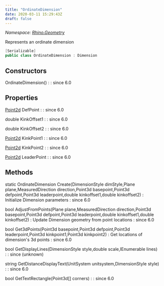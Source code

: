 ```yaml
---
title: "OrdinateDimension"
date: 2020-03-11 15:29:43Z
draft: false
---
```


*Namespace: [Rhino.Geometry](../)*

Represents an ordinate dimension
```cs
[Serializable]
public class OrdinateDimension : Dimension
```
## Constructors

OrdinateDimension()
: 
: since 6.0
## Properties

[Point2d](/rhinocommon/rhino/geometry/point2d/) DefPoint
: 
: since 6.0

double KinkOffset1
: 
: since 6.0

double KinkOffset2
: 
: since 6.0

[Point2d](/rhinocommon/rhino/geometry/point2d/) KinkPoint1
: 
: since 6.0

[Point2d](/rhinocommon/rhino/geometry/point2d/) KinkPoint2
: 
: since 6.0

[Point2d](/rhinocommon/rhino/geometry/point2d/) LeaderPoint
: 
: since 6.0
## Methods

static OrdinateDimension Create(DimensionStyle dimStyle,Plane plane,MeasuredDirection direction,Point3d basepoint,Point3d defpoint,Point3d leaderpoint,double kinkoffset1,double kinkoffset2)
: Initialize Dimension parameters
: since 6.0

bool AdjustFromPoints(Plane plane,MeasuredDirection direction,Point3d basepoint,Point3d defpoint,Point3d leaderpoint,double kinkoffset1,double kinkoffset2)
: Update Dimension geometry from point locations
: since 6.0

bool Get3dPoints(Point3d basepoint,Point3d defpoint,Point3d leaderpoint,Point3d kinkpoint1,Point3d kinkpoint2)
: Get locations of dimension's 3d points
: since 6.0

bool GetDisplayLines(DimensionStyle style,double scale,IEnumerable<Line> lines)
: 
: since (unknown)

string GetDistanceDisplayText(UnitSystem unitsystem,DimensionStyle style)
: 
: since 6.0

bool GetTextRectangle(Point3d[] corners)
: 
: since 6.0
